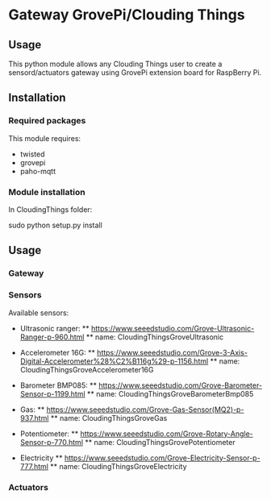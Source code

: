 # Gateway GrovePi/Clouding Things

## Usage

This python module allows any Clouding Things user to create a sensord/actuators gateway using GrovePi extension board for RaspBerry Pi.

## Installation

### Required packages

This module requires:
* twisted
* grovepi
* paho-mqtt 


### Module installation

In CloudingThings folder:

sudo python setup.py install

## Usage

### Gateway


### Sensors

Available sensors:
* Ultrasonic ranger: 
** https://www.seeedstudio.com/Grove-Ultrasonic-Ranger-p-960.html
** name: CloudingThingsGroveUltrasonic

* Accelerometer 16G: 
** https://www.seeedstudio.com/Grove-3-Axis-Digital-Accelerometer%28%C2%B116g%29-p-1156.html
** name: CloudingThingsGroveAccelerometer16G

* Barometer BMP085:
** https://www.seeedstudio.com/Grove-Barometer-Sensor-p-1199.html
** name: CloudingThingsGroveBarometerBmp085

* Gas:
** https://www.seeedstudio.com/Grove-Gas-Sensor(MQ2)-p-937.html
** name: CloudingThingsGroveGas

* Potentiometer:
** https://www.seeedstudio.com/Grove-Rotary-Angle-Sensor-p-770.html
** name: CloudingThingsGrovePotentiometer

* Electricity
** https://www.seeedstudio.com/Grove-Electricity-Sensor-p-777.html
** name: CloudingThingsGroveElectricity

### Actuators

